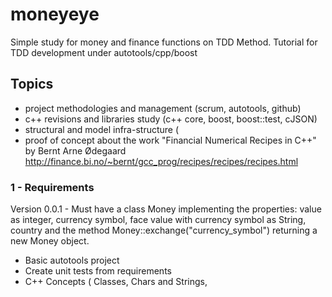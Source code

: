 # moneyeye
Simple study for money and finance functions on TDD Method.
  Tutorial for TDD development under autotools/cpp/boost

## Topics
- project methodologies and management (scrum, autotools, github)
- c++ revisions and libraries study (c++ core, boost, boost::test, cJSON)
- structural and model infra-structure (
- proof of concept about the work "Financial Numerical Recipes in C++" by Bernt Arne Ødegaard
http://finance.bi.no/~bernt/gcc_prog/recipes/recipes/recipes.html

### 1 - Requirements
Version 0.0.1 - Must have a class Money implementing the properties: value as integer, currency symbol, face value with currency symbol as String, country and the method Money::exchange("currency_symbol") returning a new Money object.

- Basic autotools project
- Create unit tests from requirements
- C++ Concepts ( Classes, Chars and Strings, 

